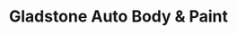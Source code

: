 ---
title: "Gladstone Auto Body & Paint"
url: /oak-grove/gladstone-auto-body-und-paint/
shop: Autowerkstatt
---
